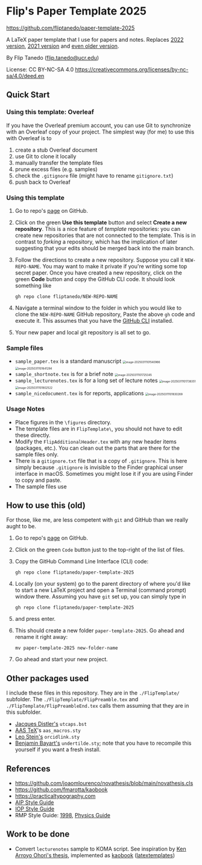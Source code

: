 # Flip's Paper Template 2025

https://github.com/fliptanedo/paper-template-2025

A LaTeX paper template that I use for papers and notes. Replaces [2022 version](https://github.com/fliptanedo/paper-template-2022), [2021 version](https://github.com/fliptanedo/flip-paper-template-2021) and [even older version](https://github.com/fliptanedo/flip-paper-template).

By Flip Tanedo (flip.tanedo@ucr.edu)

License: CC BY-NC-SA 4.0
https://creativecommons.org/licenses/by-nc-sa/4.0/deed.en


## Quick Start

### Using this template: Overleaf

If you have the Overleaf premium account, you can use Git to synchronize with an Overleaf copy of your project. The simplest way (for me) to use this with Overleaf is to

1. create a stub Overleaf document
2. use Git to clone it locally
3. manually transfer the template files 
4. prune excess files (e.g. samples)
5. check the `.gitignore` file (might have to rename `gitignore.txt`)
6. push back to Overleaf

### Using this template

1. Go to repo's [page]( https://github.com/fliptanedo/paper-template-2025) on GitHub.

2. Click on the green **Use this template** button and select **Create a new repository**. This is a nice feature of *template* repositories: you can create new repositories that are not connected to the template. This is in contrast to *forking* a repository, which has the implication of later suggesting that your edits should be merged back into the main branch.

3. Follow the directions to create a new repository. Suppose you call it `NEW-REPO-NAME`. You may want to make it private if you're writing some top secret paper. Once you have created a new repository, click on the green **Code** button and copy the GitHub CLI code. It should look something like
   ```
   gh repo clone fliptanedo/NEW-REPO-NAME
   ```

4. Navigate a terminal window to the folder in which you would like to clone the `NEW-REPO-NAME` GitHub  repository, Paste the above `gh` code and execute it. This assumes that you have the [GitHub CLI](https://cli.github.com) installed.

5. Your new paper and local git repository is all set to go. 

### Sample files

* `sample_paper.tex` is a standard manuscript
  <img src="./figures/image-20250311101540966.png" alt="image-20250311101540966" style="zoom:50%;" />
  <img src="./figures/image-20250311101641294.png" alt="image-20250311101641294" style="zoom:50%;" />
* `sample_shortnote.tex` is for a brief note 
  <img src="./figures/image-20250311101725345.png" alt="image-20250311101725345" style="zoom:50%;" />
* `sample_lecturenotes.tex` is for a long set of lecture notes
  <img src="./figures/image-20250311101738351.png" alt="image-20250311101738351" style="zoom:50%;" /><img src="./figures/image-20250311101802522.png" alt="image-20250311101802522" style="zoom:50%;" />
* `sample_nicedocument.tex` is for reports, applications
  <img src="./figures/image-20250311101830269.png" alt="image-20250311101830269" style="zoom:50%;" />

### Usage Notes

* Place figures in the `\figures` directory. 
* The template files are in `FlipTemplate\`, you should not have to edit these directly. 
* Modify the `FlipAdditionalHeader.tex` with any new header items (packages, etc.).   You can clean out the parts that are there for the sample files only.
* There is a `gitignore.txt` file that is a copy of `.gitignore`. This is here simply because `.gitignore` is invisible to the Finder graphical unser interface in macOS. Sometimes you might lose it if you are using Finder to copy and paste.
* The sample files use 


## How to use this (old)

For those, like me, are less competent with `git` and GitHub than we really aught to be.

1. Go to repo's [page]( https://github.com/fliptanedo/paper-template-2022) on GitHub.

2. Click on the green `Code` button just to the top-right of the list of files. 

3. Copy the GitHub Command Line Interface (CLI) code:

   ```
   gh repo clone fliptanedo/paper-template-2025
   ```

4. Locally (on your system) go to the parent directory of where you'd like to start a new LaTeX project and open a Terminal (command prompt) window there. Assuming you have `git` set up, you can simply type in

   ```
   gh repo clone fliptanedo/paper-template-2025
   ```

5. and press enter.

6. This should create a new folder `paper-template-2025`. Go ahead and rename it right away:

   ```
   mv paper-template-2025 new-folder-name
   ```

7. Go ahead and start your new project.


## Other packages used

I include these files in this repository. They are in the `./FlipTemplate/` subfolder. The `./FlipTemplate/FlipPreamble.tex` and `./FlipTemplate/FlipPreambleEnd.tex` calls them assuming that they are in this subfolder.

* [Jacques Distler's](https://golem.ph.utexas.edu/~distler/TeXstuff/)  `utcaps.bst` 
* [AAS TeX](https://ui.adsabs.harvard.edu/help/actions/journal-macros)'s  `aas_macros.sty`
* [Leo Stein's](https://ctan.org/pkg/orcidlink?lang=en)  `orcidlink.sty`
* [Benjamin Bayart's](https://ctan.org/pkg/undertilde) `undertilde.sty`; note that you have to recompile this yourself if you want a fresh install.

## References
* https://github.com/joaomlourenco/novathesis/blob/main/novathesis.cls
* https://github.com/fmarotta/kaobook
* https://practicaltypography.com
* [AIP Style Guide](https://publishing.aip.org/wp-content/uploads/2021/03/AIP_Style_4thed.pdf)
* [IOP Style Guide](https://publishingsupport.iopscience.iop.org/questions/style-guide-journal-articles/)
* RMP Style Guide: [1998](https://web.njit.edu/~sirenko/Phys450/style/style.pdf), [Physics Guide](https://cdn.journals.aps.org/files/rmpguide.pdf)

## Work to be done
* Convert `lecturenotes` sample to KOMA script. See inspiration by [Ken Arroyo Ohori's thesis](https://3d.bk.tudelft.nl/ken/en/2016/04/17/a-1.5-column-layout-in-latex.html), implemented as [kaobook](https://github.com/fmarotta/kaobook) ([latextemplates](https://www.latextemplates.com/template/kaobook))